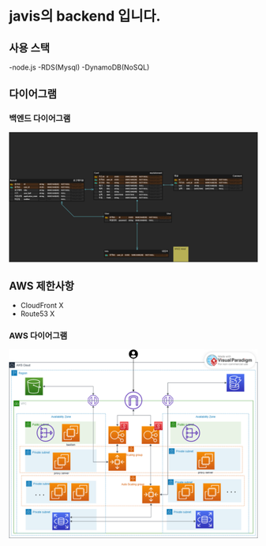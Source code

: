 # javis의  backend 입니다.
## 사용 스택
-node.js
-RDS(Mysql)
-DynamoDB(NoSQL)

## 다이어그램

### 백엔드 다이어그램
<img src="readmeImages/javis.png"/>

## AWS 제한사항
- CloudFront X
- Route53 X

### AWS 다이어그램
<img src="readmeImages/aws%20cloud.png"/>
